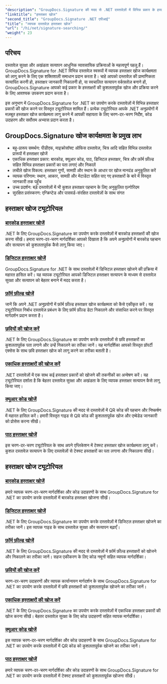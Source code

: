 ```yaml
---
"description": "GroupDocs.Signature की मदद से .NET दस्तावेज़ों में विभिन्न प्रकार के हस्ताक्षर खोजना सीखें। बारकोड, डिजिटल, टेक्स्ट, QR कोड, छवि और फ़ॉर्म फ़ील्ड हस्ताक्षर खोज के लिए व्यापक ट्यूटोरियल।"
"linktitle": "हस्ताक्षर खोज"
"second_title": "GroupDocs.Signature .NET एपीआई"
"title": "व्यापक दस्तावेज़ हस्ताक्षर खोज"
"url": "/hi/net/signature-searching/"
"weight": 23
---
```


## परिचय

दस्तावेज़ सुरक्षा और अखंडता सत्यापन आधुनिक व्यावसायिक प्रक्रियाओं के महत्वपूर्ण पहलू हैं। GroupDocs.Signature for .NET विभिन्न दस्तावेज़ स्वरूपों में व्यापक हस्ताक्षर खोज कार्यक्षमता को लागू करने के लिए एक शक्तिशाली समाधान प्रदान करता है। चाहे आपको दस्तावेज़ की प्रामाणिकता सत्यापित करनी हो, हस्ताक्षर जानकारी निकालनी हो, या स्वचालित सत्यापन वर्कफ़्लोज़ बनाने हों, GroupDocs.Signature आपको कई प्रकार के हस्ताक्षरों की कुशलतापूर्वक खोज और प्रक्रिया करने के लिए आवश्यक उपकरण प्रदान करता है।

इस अनुभाग में GroupDocs.Signature for .NET का उपयोग करके दस्तावेज़ों में विभिन्न हस्ताक्षर प्रकारों की खोज करने पर विस्तृत ट्यूटोरियल शामिल हैं। प्रत्येक ट्यूटोरियल आपके .NET अनुप्रयोगों में मज़बूत हस्ताक्षर खोज कार्यक्षमता लागू करने में आपकी सहायता के लिए चरण-दर-चरण निर्देश, कोड उदाहरण और सर्वोत्तम अभ्यास प्रदान करता है।

## GroupDocs.Signature खोज कार्यक्षमता के प्रमुख लाभ

- बहु-प्रारूप समर्थन: पीडीएफ, माइक्रोसॉफ्ट ऑफिस दस्तावेज़, चित्र आदि सहित विभिन्न दस्तावेज़ प्रारूपों में हस्ताक्षर खोजें
- एकाधिक हस्ताक्षर प्रकार: बारकोड, क्यूआर कोड, पाठ, डिजिटल हस्ताक्षर, चित्र और फ़ॉर्म फ़ील्ड सहित विभिन्न हस्ताक्षर प्रकारों का पता लगाएं और निकालें
- लचीले खोज विकल्प: हस्ताक्षर गुणों, सामग्री और स्थान के आधार पर खोज मानदंड अनुकूलित करें
- व्यापक परिणाम: स्थान, आकार, सामग्री और मेटाडेटा सहित पाए गए हस्ताक्षरों के बारे में विस्तृत जानकारी तक पहुँच
- उच्च प्रदर्शन: बड़े दस्तावेज़ों में भी कुशल हस्ताक्षर पहचान के लिए अनुकूलित एल्गोरिदम
- सुरक्षित प्रसंस्करण: एन्क्रिप्टेड और पासवर्ड-संरक्षित दस्तावेज़ों के साथ संगत

## हस्ताक्षर खोज ट्यूटोरियल

### [बारकोड हस्ताक्षर खोजें](./search-for-barcode/)
.NET के लिए GroupDocs.Signature का उपयोग करके दस्तावेज़ों में बारकोड हस्ताक्षरों की खोज करना सीखें। हमारा चरण-दर-चरण मार्गदर्शिका आपको दिखाता है कि अपने अनुप्रयोगों में बारकोड पहचान और सत्यापन को कुशलतापूर्वक कैसे लागू किया जाए।

### [डिजिटल हस्ताक्षर खोजें](./search-for-digital-signatures/)
GroupDocs.Signature for .NET के साथ दस्तावेज़ों में डिजिटल हस्ताक्षर खोजने की प्रक्रिया में महारत हासिल करें। यह व्यापक ट्यूटोरियल आपको डिजिटल हस्ताक्षर सत्यापन के माध्यम से दस्तावेज़ सुरक्षा और सत्यापन को बेहतर बनाने में मदद करता है।

### [फ़ॉर्म फ़ील्ड खोजें](./search-for-form-fields/)
जानें कि अपने .NET अनुप्रयोगों में फ़ॉर्म फ़ील्ड हस्ताक्षर खोज कार्यक्षमता को कैसे एकीकृत करें। यह ट्यूटोरियल निर्बाध दस्तावेज़ प्रबंधन के लिए फ़ॉर्म फ़ील्ड डेटा निकालने और संसाधित करने पर विस्तृत मार्गदर्शन प्रदान करता है।

### [छवियों की खोज करें](./search-for-images/)
.NET के लिए GroupDocs.Signature का उपयोग करके दस्तावेज़ों से छवि हस्ताक्षरों का कुशलतापूर्वक पता लगाने और उन्हें निकालने का तरीका जानें। यह मार्गदर्शिका आपको विस्तृत प्रॉपर्टी एक्सेस के साथ छवि हस्ताक्षर खोज को लागू करने का तरीका बताती है।

### [एकाधिक हस्ताक्षरों की खोज करें](./search-for-multiple-signatures/)
.NET दस्तावेज़ों में एक साथ कई हस्ताक्षर प्रकारों को खोजने की तकनीकों का अन्वेषण करें। यह ट्यूटोरियल दर्शाता है कि बेहतर दस्तावेज़ सुरक्षा और अखंडता के लिए व्यापक हस्ताक्षर सत्यापन कैसे लागू किया जाए।

### [क्यूआर कोड खोजें](./search-for-qr-codes/)
.NET के लिए GroupDocs.Signature की मदद से दस्तावेज़ों में QR कोड की पहचान और निष्कर्षण में महारत हासिल करें। हमारी विस्तृत गाइड से QR कोड की कुशलतापूर्वक खोज और एम्बेडेड जानकारी को प्रोसेस करना सीखें।

### [पाठ हस्ताक्षर खोजें](./search-for-text-signatures/)
इस चरण-दर-चरण ट्यूटोरियल के साथ अपने एप्लिकेशन में टेक्स्ट हस्ताक्षर खोज कार्यक्षमता लागू करें। कुशल दस्तावेज़ सत्यापन के लिए दस्तावेज़ों से टेक्स्ट हस्ताक्षरों का पता लगाना और निकालना सीखें।

## हस्ताक्षर खोज ट्यूटोरियल
### [बारकोड हस्ताक्षर खोजें](./search-for-barcode/)
हमारे व्यापक चरण-दर-चरण मार्गदर्शिका और कोड उदाहरणों के साथ GroupDocs.Signature for .NET का उपयोग करके दस्तावेज़ों में बारकोड हस्ताक्षर खोजना सीखें।

### [डिजिटल हस्ताक्षर खोजें](./search-for-digital-signatures/)
.NET के लिए GroupDocs.Signature का उपयोग करके दस्तावेज़ों में डिजिटल हस्ताक्षर खोजने का तरीका जानें। इस व्यापक गाइड के साथ दस्तावेज़ सुरक्षा और सत्यापन बढ़ाएँ।

### [फ़ॉर्म फ़ील्ड खोजें](./search-for-form-fields/)
.NET के लिए GroupDocs.Signature की मदद से दस्तावेज़ों में फ़ॉर्म फ़ील्ड हस्ताक्षरों को खोजने और निकालने का तरीका जानें। सहज एकीकरण के लिए कोड नमूनों सहित व्यापक मार्गदर्शिका।

### [छवियों की खोज करें](./search-for-images/)
चरण-दर-चरण उदाहरणों और व्यापक कार्यान्वयन मार्गदर्शन के साथ GroupDocs.Signature for .NET का उपयोग करके दस्तावेज़ों में छवि हस्ताक्षरों को कुशलतापूर्वक खोजने का तरीका जानें।

### [एकाधिक हस्ताक्षरों की खोज करें](./search-for-multiple-signatures/)
.NET के लिए GroupDocs.Signature का उपयोग करके दस्तावेज़ों में एकाधिक हस्ताक्षर प्रकारों की खोज करना सीखें। बेहतर दस्तावेज़ सुरक्षा के लिए कोड उदाहरणों सहित व्यापक मार्गदर्शिका।

### [क्यूआर कोड खोजें](./search-for-qr-codes/)
इस व्यापक चरण-दर-चरण मार्गदर्शिका और कोड उदाहरणों के साथ GroupDocs.Signature for .NET का उपयोग करके दस्तावेज़ों में QR कोड को कुशलतापूर्वक खोजने का तरीका जानें।

### [पाठ हस्ताक्षर खोजें](./search-for-text-signatures/)
हमारे व्यापक चरण-दर-चरण मार्गदर्शिका और कोड उदाहरणों के साथ GroupDocs.Signature for .NET का उपयोग करके दस्तावेज़ों में टेक्स्ट हस्ताक्षरों को कुशलतापूर्वक खोजना सीखें।